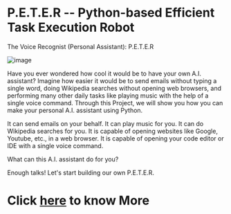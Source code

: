 # P.E.T.E.R -- Python-based Efficient Task Execution Robot
The Voice Recognist (Personal Assistant): P.E.T.E.R

![image](https://user-images.githubusercontent.com/83905981/208760920-02d9d02a-37cb-47b2-b714-9a89646ce887.png)

Have you ever wondered how cool it would be to have your own A.I. assistant? Imagine
how easier it would be to send emails without typing a single word, doing Wikipedia
searches without opening web browsers, and performing many other daily tasks like
playing music with the help of a single voice command. Through this Project, we will
show you how you can make your personal A.I. assistant using Python.

It can send emails on your behalf.
It can play music for you.
It can do Wikipedia searches for you.
It is capable of opening websites like Google, Youtube, etc., in a web browser.
It is capable of opening your code editor or IDE with a single voice command.

What can this A.I. assistant do for you?

Enough talks! Let's start building our own P.E.T.E.R.

# Click [here](https://www.canva.com/design/DAFRG5yH_rA/711lwt0C2mY9iLcH1LH9Ww/view?utm_content=DAFRG5yH_rA&utm_campaign=designshare&utm_medium=link&utm_source=publishsharelink) to know More
